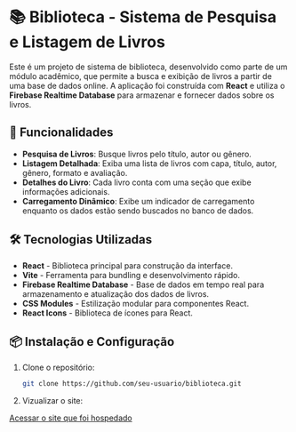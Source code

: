 # 📚 Biblioteca - Sistema de Pesquisa e Listagem de Livros

Este é um projeto de sistema de biblioteca, desenvolvido como parte de um módulo acadêmico, que permite a busca e exibição de livros a partir de uma base de dados online. A aplicação foi construída com **React** e utiliza o **Firebase Realtime Database** para armazenar e fornecer dados sobre os livros.

## 📖 Funcionalidades

- **Pesquisa de Livros**: Busque livros pelo título, autor ou gênero.
- **Listagem Detalhada**: Exiba uma lista de livros com capa, título, autor, gênero, formato e avaliação.
- **Detalhes do Livro**: Cada livro conta com uma seção que exibe informações adicionais.
- **Carregamento Dinâmico**: Exibe um indicador de carregamento enquanto os dados estão sendo buscados no banco de dados.

## 🛠️ Tecnologias Utilizadas

- **React** - Biblioteca principal para construção da interface.
- **Vite** - Ferramenta para bundling e desenvolvimento rápido.
- **Firebase Realtime Database** - Base de dados em tempo real para armazenamento e atualização dos dados de livros.
- **CSS Modules** - Estilização modular para componentes React.
- **React Icons** - Biblioteca de ícones para React.

## 📦 Instalação e Configuração

1. Clone o repositório:

   ```bash
   git clone https://github.com/seu-usuario/biblioteca.git
   
2. Vizualizar o site:

 [Acessar o site que foi hospedado](https://elasoares.github.io/Biblioteca/)
